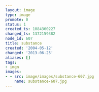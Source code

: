 ```yaml
---
layout: image
type: image
promote: 0
status: 1
created_ts: 1084360227
changed_ts: 1372159382
node_id: 607
title: substance
created: '2004-05-12'
changed: '2013-06-25'
aliases: []
tags:
- imgn
images:
- - src: image/images/substance-607.jpg
    name: substance-607.jpg
---
```


